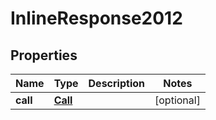 
# InlineResponse2012

## Properties
Name | Type | Description | Notes
------------ | ------------- | ------------- | -------------
**call** | [**Call**](Call.md) |  |  [optional]



